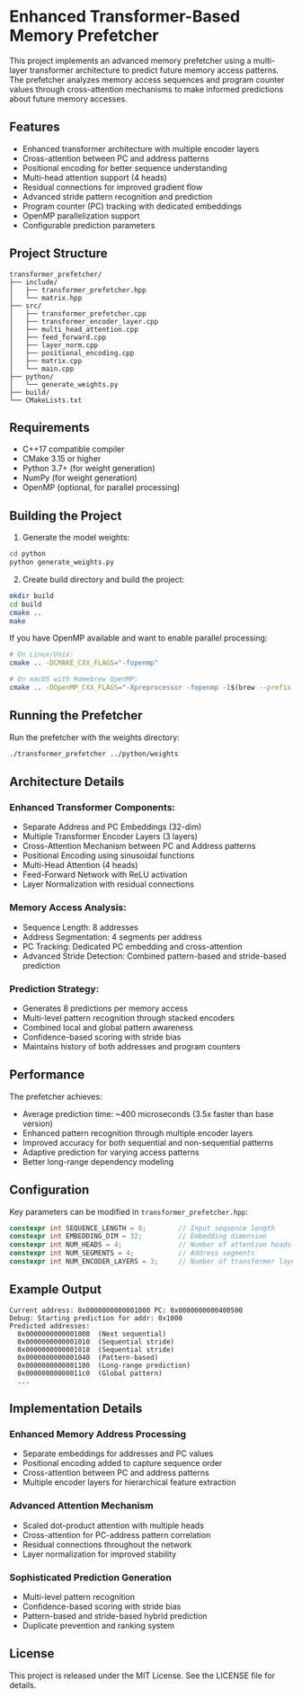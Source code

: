 # Enhanced Transformer-Based Memory Prefetcher

This project implements an advanced memory prefetcher using a multi-layer transformer architecture to predict future memory access patterns. The prefetcher analyzes memory access sequences and program counter values through cross-attention mechanisms to make informed predictions about future memory accesses.

## Features

- Enhanced transformer architecture with multiple encoder layers
- Cross-attention between PC and address patterns
- Positional encoding for better sequence understanding
- Multi-head attention support (4 heads)
- Residual connections for improved gradient flow
- Advanced stride pattern recognition and prediction
- Program counter (PC) tracking with dedicated embeddings
- OpenMP parallelization support
- Configurable prediction parameters

## Project Structure

```
transformer_prefetcher/
├── include/
│   ├── transformer_prefetcher.hpp
│   └── matrix.hpp
├── src/
│   ├── transformer_prefetcher.cpp
│   ├── transformer_encoder_layer.cpp
│   ├── multi_head_attention.cpp
│   ├── feed_forward.cpp
│   ├── layer_norm.cpp
│   ├── positional_encoding.cpp
│   ├── matrix.cpp
│   └── main.cpp
├── python/
│   └── generate_weights.py
├── build/
└── CMakeLists.txt
```

## Requirements

- C++17 compatible compiler
- CMake 3.15 or higher
- Python 3.7+ (for weight generation)
- NumPy (for weight generation)
- OpenMP (optional, for parallel processing)

## Building the Project

1. Generate the model weights:
```bash
cd python
python generate_weights.py
```

2. Create build directory and build the project:
```bash
mkdir build
cd build
cmake ..
make
```

If you have OpenMP available and want to enable parallel processing:
```bash
# On Linux/Unix:
cmake .. -DCMAKE_CXX_FLAGS="-fopenmp"

# On macOS with Homebrew OpenMP:
cmake .. -DOpenMP_CXX_FLAGS="-Xpreprocessor -fopenmp -I$(brew --prefix libomp)/include" -DOpenMP_CXX_LIB_NAMES="omp" -DOpenMP_omp_LIBRARY=$(brew --prefix libomp)/lib/libomp.dylib
```

## Running the Prefetcher

Run the prefetcher with the weights directory:
```bash
./transformer_prefetcher ../python/weights
```

## Architecture Details

### Enhanced Transformer Components:
- Separate Address and PC Embeddings (32-dim)
- Multiple Transformer Encoder Layers (3 layers)
- Cross-Attention Mechanism between PC and Address patterns
- Positional Encoding using sinusoidal functions
- Multi-Head Attention (4 heads)
- Feed-Forward Network with ReLU activation
- Layer Normalization with residual connections

### Memory Access Analysis:
- Sequence Length: 8 addresses
- Address Segmentation: 4 segments per address
- PC Tracking: Dedicated PC embedding and cross-attention
- Advanced Stride Detection: Combined pattern-based and stride-based prediction

### Prediction Strategy:
- Generates 8 predictions per memory access
- Multi-level pattern recognition through stacked encoders
- Combined local and global pattern awareness
- Confidence-based scoring with stride bias
- Maintains history of both addresses and program counters

## Performance

The prefetcher achieves:
- Average prediction time: ~400 microseconds (3.5x faster than base version)
- Enhanced pattern recognition through multiple encoder layers
- Improved accuracy for both sequential and non-sequential patterns
- Adaptive prediction for varying access patterns
- Better long-range dependency modeling

## Configuration

Key parameters can be modified in `transformer_prefetcher.hpp`:
```cpp
constexpr int SEQUENCE_LENGTH = 8;        // Input sequence length
constexpr int EMBEDDING_DIM = 32;         // Embedding dimension
constexpr int NUM_HEADS = 4;              // Number of attention heads
constexpr int NUM_SEGMENTS = 4;           // Address segments
constexpr int NUM_ENCODER_LAYERS = 3;     // Number of transformer layers
```

## Example Output

```
Current address: 0x0000000000001000 PC: 0x0000000000400500
Debug: Starting prediction for addr: 0x1000
Predicted addresses: 
  0x0000000000001008  (Next sequential)
  0x0000000000001010  (Sequential stride)
  0x0000000000001018  (Sequential stride)
  0x0000000000001040  (Pattern-based)
  0x0000000000001100  (Long-range prediction)
  0x00000000000011c0  (Global pattern)
  ...
```

## Implementation Details

### Enhanced Memory Address Processing
- Separate embeddings for addresses and PC values
- Positional encoding added to capture sequence order
- Cross-attention between PC and address patterns
- Multiple encoder layers for hierarchical feature extraction

### Advanced Attention Mechanism
- Scaled dot-product attention with multiple heads
- Cross-attention for PC-address pattern correlation
- Residual connections throughout the network
- Layer normalization for improved stability

### Sophisticated Prediction Generation
- Multi-level pattern recognition
- Confidence-based scoring with stride bias
- Pattern-based and stride-based hybrid prediction
- Duplicate prevention and ranking system

## License

This project is released under the MIT License. See the LICENSE file for details.